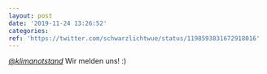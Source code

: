 ```yaml
---
layout: post
date: '2019-11-24 13:26:52'
categories: 
ref: 'https://twitter.com/schwarzlichtwue/status/1198593831672918016'
---
```

[@_klimanotstand_](https://twitter.com/_klimanotstand_) Wir melden uns! :)
